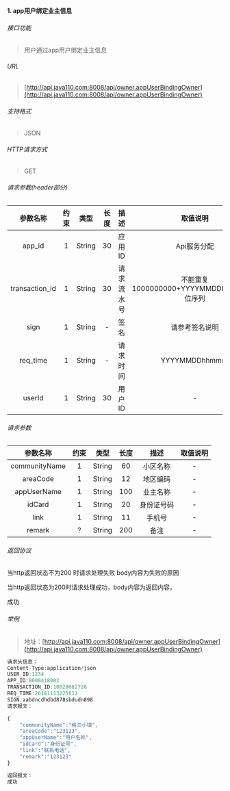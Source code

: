 

**1\. app用户绑定业主信息**
###### 接口功能
> 用户通过app用户绑定业主信息

###### URL
> [http://api.java110.com:8008/api/owner.appUserBindingOwner](http://api.java110.com:8008/api/owner.appUserBindingOwner)

###### 支持格式
> JSON

###### HTTP请求方式
> GET

###### 请求参数(header部分)
|参数名称|约束|类型|长度|描述|取值说明|
| :-: | :-: | :-: | :-: | :-: | :-:|
|app_id|1|String|30|应用ID|Api服务分配                      |
|transaction_id|1|String|30|请求流水号|不能重复 1000000000+YYYYMMDDhhmmss+6位序列 |
|sign|1|String|-|签名|请参考签名说明|
|req_time|1|String|-|请求时间|YYYYMMDDhhmmss|
|userId|1|String|30|用户ID|-|

###### 请求参数
|参数名称|约束|类型|长度|描述|取值说明|
| :-: | :-: | :-: | :-: | :-: | :-: |
|communityName|1|String|60|小区名称|-|
|areaCode|1|String|12|地区编码|-|
|appUserName|1|String|100|业主名称|-|
|idCard|1|String|20|身份证号码|-|
|link|1|String|11|手机号|-|
|remark|?|String|200|备注|-|


###### 返回协议

当http返回状态不为200 时请求处理失败 body内容为失败的原因

当http返回状态为200时请求处理成功，body内容为返回内容，

成功


###### 举例
> 地址：[http://api.java110.com:8008/api/owner.appUserBindingOwner](http://api.java110.com:8008/api/owner.appUserBindingOwner)

``` javascript
请求头信息：
Content-Type:application/json
USER_ID:1234
APP_ID:8000418002
TRANSACTION_ID:10029082726
REQ_TIME:20181113225612
SIGN:aabdncdhdbd878sbdudn898
请求报文：

{
    "communityName":"格兰小镇",
    "areaCode":"123123",
    "appUserName":"用户名称",
    "idCard":"身份证号",
    "link":"联系电话",
    "remark":"123123"
}

返回报文：
成功

```
